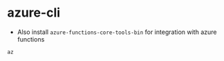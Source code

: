 # azure-cli

- Also install `azure-functions-core-tools-bin` for integration with azure functions

```sh
az
```
